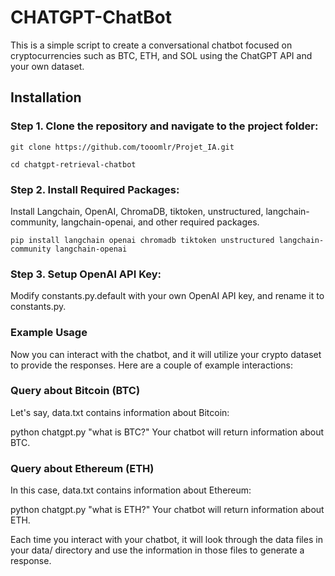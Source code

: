 # CHATGPT-ChatBot
This is a simple script to create a conversational chatbot focused on cryptocurrencies such as BTC, ETH, and SOL using the ChatGPT API and your own dataset.

## Installation
 ### Step 1. Clone the repository and navigate to the project folder:
 ```
git clone https://github.com/tooomlr/Projet_IA.git

```
 
 ```
cd chatgpt-retrieval-chatbot
```
### Step 2. Install Required Packages:
Install Langchain, OpenAI, ChromaDB, tiktoken, unstructured, langchain-community, langchain-openai, and other required packages.
```
pip install langchain openai chromadb tiktoken unstructured langchain-community langchain-openai
```

### Step 3. Setup OpenAI API Key:
Modify constants.py.default with your own OpenAI API key, and rename it to constants.py.

### Example Usage 
Now you can interact with the chatbot, and it will utilize your crypto dataset to provide the responses. Here are a couple of example interactions:

### Query about Bitcoin (BTC)

Let's say, data.txt contains information about Bitcoin:

python chatgpt.py "what is BTC?"
Your chatbot will return information about BTC.

### Query about Ethereum (ETH)

In this case, data.txt contains information about Ethereum:

python chatgpt.py "what is ETH?"
Your chatbot will return information about ETH.

Each time you interact with your chatbot, it will look through the data files in your data/ directory and use the information in those files to generate a response.
